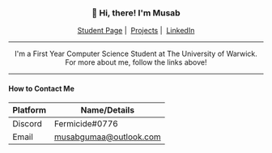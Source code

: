 <h3 align="center">👋 Hi, there! I'm Musab</h3>
<p align="center">
  <a href="https://www.dcs.warwick.ac.uk/~u2104643/index.html">Student Page</a>&nbsp;|&nbsp;
  <a href="https://github.com/mgsium/mgsium/wiki/Project-Index">Projects</a>&nbsp;|&nbsp;
  <a href="https://www.linkedin.com/in/musabgumaa/">LinkedIn</a>
</p>

---

<p align="center"> 
  I'm a First Year Computer Science Student at The University of Warwick. For more about me, follow the links above!
</p>

<!--
> The Greeks have but one word λόγος, for both Speech and Reason; not that they thought there was no Speech without Reason; but no Reasoning without Speech.
> 
> Thomas Hobbes, Leviathan

<hr/>

#### What I'm Learning Now 🌱

* **Lisp** | [Learning to write in LISP](https://github.com/mgsium/lisplog) using Peter Seibel's Practical Common Lisp 

-->

<!--
#### Goals for 2021 :triangular_flag_on_post:

- [ ] Build a Christopher Emulator in python.
- [ ] Write a messenger app. (<a href="https://github.com/mgsium/paroli" target="_blank">In Progress!</a>)
- [ ] Become proficient in LISP (<a href="https://github.com/mgsium/lisplog" target="_blank">Learning Log</a>)
-->

<hr/>

#### How to Contact Me

| Platform | Name/Details                                     |
|----------|--------------------------------------------------|
| Discord  | Fermicide#0776                                   |
| Email    | musabgumaa@outlook.com                           |

<!--
**mgsium/mgsium** is a ✨ _special_ ✨ repository because its `README.md` (this file) appears on your GitHub profile.

Here are some ideas to get you started:

- 🔭 I’m currently working on ...
- 🌱 I’m currently learning ...
- 👯 I’m looking to collaborate on ...
- 🤔 I’m looking for help with ...
- 💬 Ask me about ...
- 📫 How to reach me: ...
- 😄 Pronouns: ...
- ⚡ Fun fact: ...
-->
